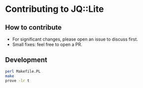 # Contributing to JQ::Lite

## How to contribute
- For significant changes, please open an issue to discuss first.
- Small fixes: feel free to open a PR.

## Development
```bash
perl Makefile.PL
make
prove -lr t
